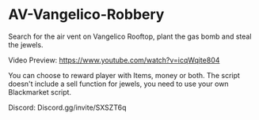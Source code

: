 # AV-Vangelico-Robbery

Search for the air vent on Vangelico Rooftop, plant the gas bomb and steal the jewels.

Video Preview: https://www.youtube.com/watch?v=icqWqite804

You can choose to reward player with Items, money or both.
The script doesn't include a sell function for jewels, you need to use your own Blackmarket script.

Discord: Discord.gg/invite/SXSZT6q
